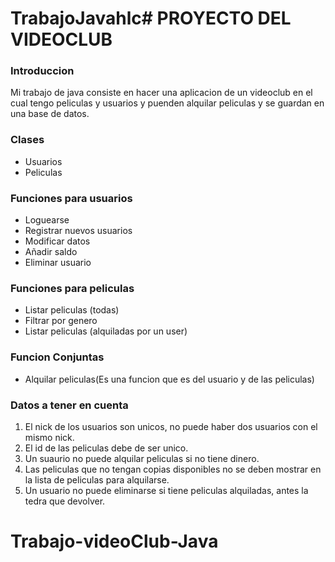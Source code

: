 # TrabajoJavahlc# PROYECTO DEL VIDEOCLUB

### Introduccion ###

Mi trabajo de java consiste en hacer una aplicacion de un videoclub en el cual tengo peliculas y usuarios y puenden alquilar peliculas y se guardan en una base de datos.

### Clases ###

- Usuarios
- Peliculas

### Funciones para usuarios ###

- Loguearse
- Registrar nuevos usuarios
- Modificar datos
- Añadir saldo
- Eliminar usuario

### Funciones para peliculas ###

- Listar peliculas (todas)
- Filtrar por genero
- Listar peliculas (alquiladas por un user)

### Funcion Conjuntas ###

- Alquilar peliculas(Es una funcion que es del usuario y de las peliculas)


### Datos a tener en cuenta ###

1. El nick de los usuarios son unicos, no puede haber dos usuarios con el mismo nick.
2. El id de las peliculas debe de ser unico.
3. Un suaurio no puede alquilar peliculas si no tiene dinero.
4. Las peliculas que no tengan copias disponibles no se deben mostrar en la lista de peliculas para alquilarse.
5. Un usuario no puede eliminarse si tiene peliculas alquiladas, antes la tedra que devolver.
# Trabajo-videoClub-Java
